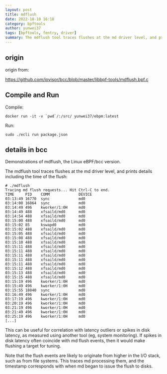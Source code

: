 ```yaml
---
layout: post
title: mdflush
date: 2022-10-10 16:18
category: bpftools
author: yunwei37
tags: [bpftools, fentry, driver]
summary: The mdflush tool traces flushes at the md driver level, and prints details including the time of the flush.
---
```




## origin

origin from:

https://github.com/iovisor/bcc/blob/master/libbpf-tools/mdflush.bpf.c

## Compile and Run

Compile:

```shell
docker run -it -v `pwd`/:/src/ yunwei37/ebpm:latest
```

Run:

```shell
sudo ./ecli run package.json
```

## details in bcc

Demonstrations of mdflush, the Linux eBPF/bcc version.


The mdflush tool traces flushes at the md driver level, and prints details
including the time of the flush:

```console
# ./mdflush
Tracing md flush requests... Hit Ctrl-C to end.
TIME     PID    COMM             DEVICE
03:13:49 16770  sync             md0
03:14:08 16864  sync             md0
03:14:49 496    kworker/1:0H     md0
03:14:49 488    xfsaild/md0      md0
03:14:54 488    xfsaild/md0      md0
03:15:00 488    xfsaild/md0      md0
03:15:02 85     kswapd0          md0
03:15:02 488    xfsaild/md0      md0
03:15:05 488    xfsaild/md0      md0
03:15:08 488    xfsaild/md0      md0
03:15:10 488    xfsaild/md0      md0
03:15:11 488    xfsaild/md0      md0
03:15:11 488    xfsaild/md0      md0
03:15:11 488    xfsaild/md0      md0
03:15:11 488    xfsaild/md0      md0
03:15:11 488    xfsaild/md0      md0
03:15:12 488    xfsaild/md0      md0
03:15:13 488    xfsaild/md0      md0
03:15:15 488    xfsaild/md0      md0
03:15:19 496    kworker/1:0H     md0
03:15:49 496    kworker/1:0H     md0
03:15:55 18840  sync             md0
03:16:49 496    kworker/1:0H     md0
03:17:19 496    kworker/1:0H     md0
03:20:19 496    kworker/1:0H     md0
03:21:19 496    kworker/1:0H     md0
03:21:49 496    kworker/1:0H     md0
03:25:19 496    kworker/1:0H     md0
[...]
```
This can be useful for correlation with latency outliers or spikes in disk
latency, as measured using another tool (eg, system monitoring). If spikes in
disk latency often coincide with md flush events, then it would make flushing
a target for tuning.

Note that the flush events are likely to originate from higher in the I/O
stack, such as from file systems. This traces md processing them, and the
timestamp corresponds with when md began to issue the flush to disks.